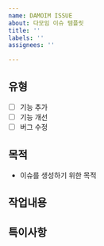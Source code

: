 ```yaml
---
name: DAMOIM ISSUE
about: 다모임 이슈 템플릿
title: ''
labels: ''
assignees: ''

---
```

<!--
## 필수 
- 이슈 생성시 마일드스톤 연결은 필수이고 선택된 마일드 스톤은 지켜야 한다!!!!
-->

## 유형
- [ ] 기능 추가
- [ ] 기능 개선
- [ ] 버그 수정

## 목적
- 이슈를 생성하기 위한 목적
<!--
ex.
- 게시판을 검색조건에 따라 가져오는 기능 추가
-->

## 작업내용

<!--
ex.
- [ ] 게시판 가져오기
- [ ] 게시판 수정하기
- [ ] 게시판 생성하기
- [ ] 게시판 삭제하기 
-->

## 특이사항

<!--
ex.
- 리팩토링 하다 보니 이전에 완료된 코드도 수정하게 되었습니다. 
-->
